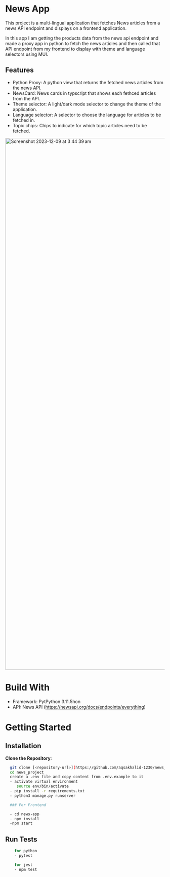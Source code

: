 # News App

This project is a multi-lingual application that fetches News articles from a news API endpoint and displays on a frontend application.

In this app I am getting the products data from the news api endpoint and made a proxy app in python to fetch the news articles and then called that API endpoint from my frontend to display with theme and language selectors using MUI.

## Features

- Python Proxy: A python view that returns the fetched news articles from the news API.
- NewsCard: News cards in typscript that shows each fethced articles from the API.
- Theme selector: A light/dark mode selector to change the theme of the application.
- Language selector: A selector to choose the language for articles to be fetched in.
- Topic chips: Chips to indicate for which topic articles need to be fetched.



<img width="1678" alt="Screenshot 2023-12-09 at 3 44 39 am" src="https://github.com/aqsakhalid-1230/news_project/assets/109551595/68b6ce0c-531b-4f78-84e6-20829d54a775">



# Build With

- Framework: PytPython 3.11.5hon
- API: News API (https://newsapi.org/docs/endpoints/everything)

# Getting Started


## Installation

**Clone the Repository**:
   ```bash
     git clone [<repository-url>](https://github.com/aqsakhalid-1230/news_project)
     cd news_project
     create a .env file and copy content from .env.example to it
     - activate virtual environment 
        source env/bin/activate
     - pip install -r requirements.txt
     - python3 manage.py runserver
  
     ### For Frontend
  
     - cd news-app
     - npm install
     -npm start
   ```

## Run Tests

```bash
    for python
    - pytest

    for jest
    - npm test
```
